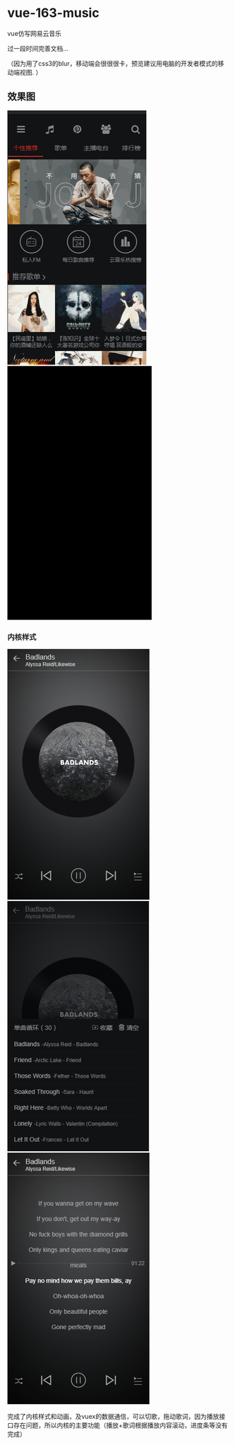 # vue-163-music
vue仿写网易云音乐

过一段时间完善文档...

（因为用了css3的blur，移动端会很很很卡，预览建议用电脑的开发者模式的移动端视图. ）

## 效果图
![](screenshot/dome.gif)
![](screenshot/dome2.gif)
### 内核样式
![](screenshot/s1.png)
![](screenshot/s2.png)
![](screenshot/s3.png)

完成了内核样式和动画，及vuex的数据通信，可以切歌，拖动歌词，因为播放接口存在问题，所以内核的主要功能（播放+歌词根据播放内容滚动，进度条等没有完成）
